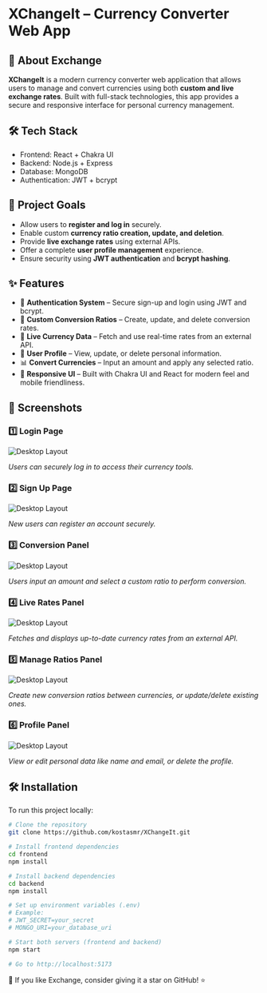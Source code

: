 # XChangeIt – Currency Converter Web App

## 🚀 About Exchange

**XChangeIt** is a modern currency converter web application that allows users to manage and convert currencies using both **custom and live exchange rates**. Built with full-stack technologies, this app provides a secure and responsive interface for personal currency management.

## 🛠 Tech Stack
- Frontend: React + Chakra UI
- Backend: Node.js + Express
- Database: MongoDB
- Authentication: JWT + bcrypt

## 🎯 Project Goals

- Allow users to **register and log in** securely.
- Enable custom **currency ratio creation, update, and deletion**.
- Provide **live exchange rates** using external APIs.
- Offer a complete **user profile management** experience.
- Ensure security using **JWT authentication** and **bcrypt hashing**.

## ✨ Features

- 🔐 **Authentication System** – Secure sign-up and login using JWT and bcrypt.
- 🔁 **Custom Conversion Ratios** – Create, update, and delete conversion rates.
- 💱 **Live Currency Data** – Fetch and use real-time rates from an external API.
- 👤 **User Profile** – View, update, or delete personal information.
- 📊 **Convert Currencies** – Input an amount and apply any selected ratio.
- 📱 **Responsive UI** – Built with Chakra UI and React for modern feel and mobile friendliness.

## 📸 Screenshots

### 1️⃣ Login Page
![Desktop Layout](screenshots/login-page.png)

*Users can securely log in to access their currency tools.*
<br>
### 2️⃣ Sign Up Page
![Desktop Layout](screenshots/signup-page.png)

*New users can register an account securely.*
<br>
### 3️⃣ Conversion Panel
![Desktop Layout](screenshots/home-page.png)

*Users input an amount and select a custom ratio to perform conversion.*
<br>
### 4️⃣ Live Rates Panel
![Desktop Layout](screenshots/home-live-page.png)

*Fetches and displays up-to-date currency rates from an external API.*
<br>
### 5️⃣ Manage Ratios Panel
![Desktop Layout](screenshots/ratio-page.png)

*Create new conversion ratios between currencies, or update/delete existing ones.*
<br>
### 6️⃣ Profile Panel
![Desktop Layout](screenshots/user-page.png)

*View or edit personal data like name and email, or delete the profile.*
<br>
## 🛠️ Installation

To run this project locally:

```sh
# Clone the repository
git clone https://github.com/kostasmr/XChangeIt.git

# Install frontend dependencies
cd frontend
npm install

# Install backend dependencies
cd backend
npm install

# Set up environment variables (.env)
# Example:
# JWT_SECRET=your_secret
# MONGO_URI=your_database_uri

# Start both servers (frontend and backend)
npm start

# Go to http://localhost:5173
```


🌟 If you like Exchange, consider giving it a star on GitHub! ⭐
